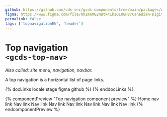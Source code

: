 ```yaml
---
github: https://github.com/cds-snc/gcds-components/tree/main/packages/web/src/components/gcds-top-nav
figma: https://www.figma.com/file/mh2maMG2NBtk41k1O1UGHV/Canadian-Digital-Service%E2%80%A8---GC-Design-System?type=design&node-id=4738-10759&mode=design&t=PaKRkbpFLPNx99bv-0
permalink: false
tags: ['topnavigationEN', 'header']
---
```


# Top navigation <br>`<gcds-top-nav>`

_Also called: site menu, navigation, navbar._

A top navigation is a horizontal list of page links.

{% docLinks locale stage figma github %}
{% enddocLinks %}

{% componentPreview "Top navigation component preview" %}
<gcds-top-nav label="Top navigation component preview" alignment="right" lang="en">
<gcds-nav-link href="#red" slot="home">Home nav link</gcds-nav-link>
<gcds-nav-link href="#red">Nav link</gcds-nav-link>
<gcds-nav-link href="#red">Nav link</gcds-nav-link>
<gcds-nav-group menu-label="Nav group submenu"  open-trigger="Nav group label">
<gcds-nav-link href="#red" current>Nav link</gcds-nav-link>
<gcds-nav-link href="#red">Nav link</gcds-nav-link>
<gcds-nav-link href="#red">Nav link</gcds-nav-link>
<gcds-nav-link href="#red">Nav link</gcds-nav-link>
</gcds-nav-group>
<gcds-nav-link href="#red">Nav link</gcds-nav-link>
</gcds-top-nav>
{% endcomponentPreview %}
